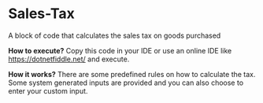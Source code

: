 # Sales-Tax
A block of code that calculates the sales tax on goods purchased

**How to execute?**
Copy this code in your IDE or use an online IDE like https://dotnetfiddle.net/ and execute.

**How it works?**
There are some predefined rules on how to calculate the tax. Some system generated inputs are provided and you can also choose to enter your custom input.
